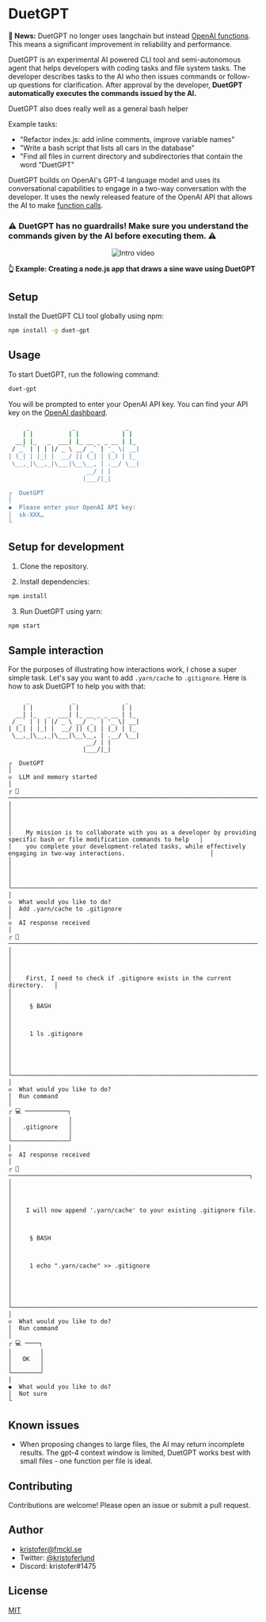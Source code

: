 # DuetGPT

**🎉 News:** DuetGPT no longer uses langchain but instead [OpenAI functions](https://openai.com/blog/function-calling-and-other-api-updates). This means a significant improvement in reliability and performance.

DuetGPT is an experimental AI powered CLI tool and semi-autonomous agent that helps developers with coding tasks and file system tasks. The developer describes tasks to the AI who then issues commands or follow-up questions for clarification. After approval by the developer, **DuetGPT automatically executes the commands issued by the AI.**

DuetGPT also does really well as a general bash helper

Example tasks:

- "Refactor index.js: add inline comments, improve variable names"
- "Write a bash script that lists all cars in the database"
- "Find all files in current directory and subdirectories that contain the word "DuetGPT"

DuetGPT builds on OpenAI's GPT-4 language model and uses its conversational capabilities to engage in a two-way conversation with the developer. It uses the newly released feature of the OpenAI API that allows the AI to make [function calls](https://openai.com/blog/function-calling-and-other-api-updates).

### ⚠️ DuetGPT has no guardrails! Make sure you understand the commands given by the AI before executing them. ⚠️

<p align="center">
   <img alt="Intro video" src="https://github.com/kristoferlund/duet-gpt/blob/main/media/intro-video.gif?raw=true" >
<p>

**👆 Example: Creating a node.js app that draws a sine wave using DuetGPT**

## Setup

Install the DuetGPT CLI tool globally using npm:

```bash
npm install -g duet-gpt
```

## Usage

To start DuetGPT, run the following command:

```bash
duet-gpt
```

You will be prompted to enter your OpenAI API key. You can find your API key on the [OpenAI dashboard](https://platform.openai.com/account/api-keys).

```bash
     _            _              _
    | |          | |            | |
  __| |_   _  ___| |_ __ _ _ __ | |_
 / _` | | | |/ _ \ __/ _` | '_ \| __|
| (_| | |_| |  __/ || (_| | |_) | |_
 \__,_|\__,_|\___|\__\__, | .__/ \__|
                      __/ | |
                     |___/|_|

┌  DuetGPT
│
◆  Please enter your OpenAI API key:
│  sk-XXX…
└
```

## Setup for development

1. Clone the repository.

2. Install dependencies:

```bash
npm install
```

3. Run DuetGPT using yarn:

```bash
npm start
```

## Sample interaction

For the purposes of illustrating how interactions work, I chose a super simple task. Let's say you want to add `.yarn/cache` to `.gitignore`. Here is how to ask DuetGPT to help you with that:

```
     _            _              _
    | |          | |            | |
  __| |_   _  ___| |_ __ _ _ __ | |_
 / _` | | | |/ _ \ __/ _` | '_ \| __|
| (_| | |_| |  __/ || (_| | |_) | |_
 \__,_|\__,_|\___|\__\__, | .__/ \__|
                      __/ | |
                     |___/|_|

┌  DuetGPT
│
◇  LLM and memory started
│
┌ 🤖 ────────────────────────────────────────────────────────────────────────────────────────────────────────────────────────┐
│                                                                                                                            │
│                                                                                                                            │
│    My mission is to collaborate with you as a developer by providing specific bash or file modification commands to help   │
│    you complete your development-related tasks, while effectively engaging in two-way interactions.                        │
│                                                                                                                            │
│                                                                                                                            │
└────────────────────────────────────────────────────────────────────────────────────────────────────────────────────────────┘
│
◇  What would you like to do?
│  Add .yarn/cache to .gitignore
│
◇  AI response received
│
┌ 🤖 ────────────────────────────────────────────────────────────────────────┐
│                                                                            │
│                                                                            │
│    First, I need to check if .gitignore exists in the current directory.   │
│                                                                            │
│     § BASH                                                                 │
│                                                                            │
│     1 ls .gitignore                                                        │
│                                                                            │
│                                                                            │
└────────────────────────────────────────────────────────────────────────────┘
│
◇  What would you like to do?
│  Run command
│
┌ 💻 ────────────┐
│                │
│   .gitignore   │
│                │
└────────────────┘
│
◇  AI response received
│
┌ 🤖 ────────────────────────────────────────────────────────────────────┐
│                                                                        │
│                                                                        │
│    I will now append '.yarn/cache' to your existing .gitignore file.   │
│                                                                        │
│     § BASH                                                             │
│                                                                        │
│     1 echo ".yarn/cache" >> .gitignore                                 │
│                                                                        │
│                                                                        │
└────────────────────────────────────────────────────────────────────────┘
│
◇  What would you like to do?
│  Run command
│
┌ 💻 ────┐
│        │
│   OK   │
│        │
└────────┘
│
◆  What would you like to do?
│  Not sure
└

```

## Known issues

- When proposing changes to large files, the AI may return incomplete results. The gpt-4 context window is limited, DuetGPT works best with small files - one function per file is ideal.

## Contributing

Contributions are welcome! Please open an issue or submit a pull request.

## Author

- [kristofer@fmckl.se](mailto:kristofer@fmckl.se)
- Twitter: [@kristoferlund](https://twitter.com/kristoferlund)
- Discord: kristofer#1475

## License

[MIT](LICENSE)
